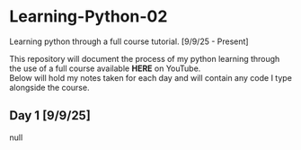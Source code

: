# Learning-Python-02
Learning python through a full course tutorial. [9/9/25 - Present]

This repository will document the process of my python learning through the use of a full course available **HERE** on YouTube.  
Below will hold my notes taken for each day and will contain any code I type alongside the course.

## Day 1 [9/9/25]

null
